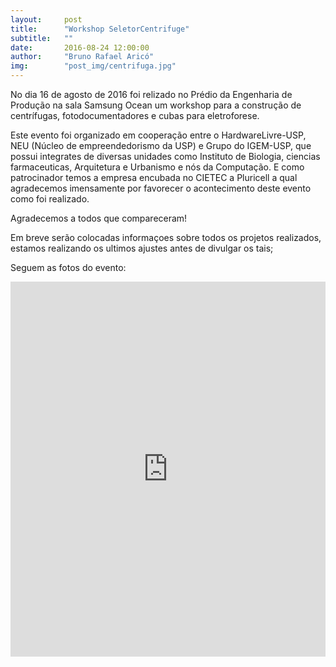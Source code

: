 ```yaml
---
layout:     post
title:      "Workshop SeletorCentrifuge"
subtitle:   ""
date:       2016-08-24 12:00:00
author:     "Bruno Rafael Aricó"
img:        "post_img/centrifuga.jpg"
---
```


No dia 16 de agosto de 2016 foi relizado no Prédio da Engenharia de Produção na sala Samsung Ocean um workshop para a construção de centrífugas, fotodocumentadores e cubas para eletroforese.

Este evento foi organizado em cooperação entre o HardwareLivre-USP, NEU (Núcleo de empreendedorismo da USP) e Grupo do IGEM-USP, que possui integrates de diversas unidades como Instituto de Biologia, ciencias farmaceuticas, Arquitetura e Urbanismo e nós da Computação.
E como patrocinador temos a empresa encubada no CIETEC a Pluricell a qual agradecemos imensamente por favorecer o acontecimento deste evento como foi realizado.

Agradecemos a todos que compareceram!

Em breve serão colocadas informaçoes sobre todos os projetos realizados, estamos realizando os ultimos ajustes antes de divulgar os tais;

Seguem as fotos do evento:

<iframe src="https://drive.google.com/embeddedfolderview?id=0B4tNJzodVANHeU5wbXVsb25JaUE#grid" style="width:100%; height:600px; border:0;"></iframe>
